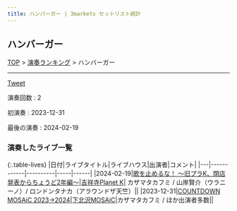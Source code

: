 ```yaml
---
title: ハンバーガー | 3markets セットリスト統計
---
```

## ハンバーガー


[TOP](/setlist/) > [演奏ランキング](songs.html) > ハンバーガー

___

<a href="https://twitter.com/share?ref_src=twsrc%5Etfw" data-text="3markets[ ]セットリスト > ハンバーガー" class="twitter-share-button" data-via="3markets" data-hashtags="3markets" data-related="3markets" data-show-count="false">Tweet</a>

演奏回数
: 2

初演奏
: 2023-12-31

最後の演奏
: 2024-02-19









### 演奏したライブ一覧

{:.table-lives}
|日付|ライブタイトル|ライブハウス|出演者|コメント|
|---|------------|----------|-----|------|
|<span class="nowrap">2024-02-19</span>|[歌を止めるな！ 〜旧プラK、閉店発表からちょうど2年編〜](live105.html)|[吉祥寺Planet K](livehouse003.html)|	カザマタカフミ / 山岸賢介（ウラニーノ）/ ロンドンタナカ（アラウンドザ天竺）||
|<span class="nowrap">2023-12-31</span>|[COUNTDOWN MOSAiC 2023→2024](live099.html)|[下北沢MOSAiC](livehouse011.html)|カザマタカフミ / ほか出演者多数||



<script async src="https://platform.twitter.com/widgets.js" charset="utf-8"></script>
